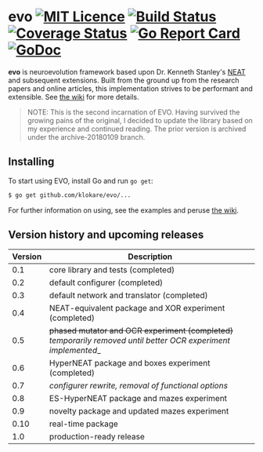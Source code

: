 evo 
[![MIT Licence](https://badges.frapsoft.com/os/mit/mit.png?v=103)](https://opensource.org/licenses/mit-license.php) [![Build Status](https://travis-ci.org/klokare/evo.svg?branch=master)](https://travis-ci.org/klokare/evo) [![Coverage Status](https://coveralls.io/repos/github/klokare/evo/badge.svg)](https://coveralls.io/github/klokare/evo) [![Go Report Card](https://goreportcard.com/badge/github.com/klokare/evo)](https://goreportcard.com/report/github.com/klokare/evo) [![GoDoc](https://godoc.org/github.com/klokare/evo?status.svg)](https://godoc.org/github.com/klokare/evo)
==============

**evo** is neuroevolution framework based upon Dr. Kenneth Stanley's [NEAT](https://www.cs.ucf.edu/~kstanley/neat.html) and subsequent extensions. Built from the ground up from the research papers and online articles, this implementation strives to be performant and extensible. See [the wiki](https://github.com/klokare/evo/wiki) for more details.

> NOTE: This is the second incarnation of EVO. Having survived the growing pains of the original, I decided to update the library based on my experience and continued reading. The prior version is archived under the archive-20180109 branch.

## Installing
To start using EVO, install Go and run `go get`:

```sh
$ go get github.com/klokare/evo/...
```

For further information on using, see the examples and peruse [the wiki](https://github.com/klokare/evo/wiki).

## Version history and upcoming releases
Version|Description
-------|-----------
0.1|core library and tests (completed)
0.2|default configurer (completed)
0.3|default network and translator (completed)
0.4|NEAT-equivalent package and XOR experiment (completed)
0.5|~~phased mutator and OCR experiment (completed)~~ _temporarily removed until better OCR experiment implemented__
0.6|HyperNEAT package and boxes experiment (completed)
0.7|*configurer rewrite, removal of functional options*
0.8|ES-HyperNEAT package and mazes experiment
0.9|novelty package and updated mazes experiment
0.10|real-time package
1.0|production-ready release